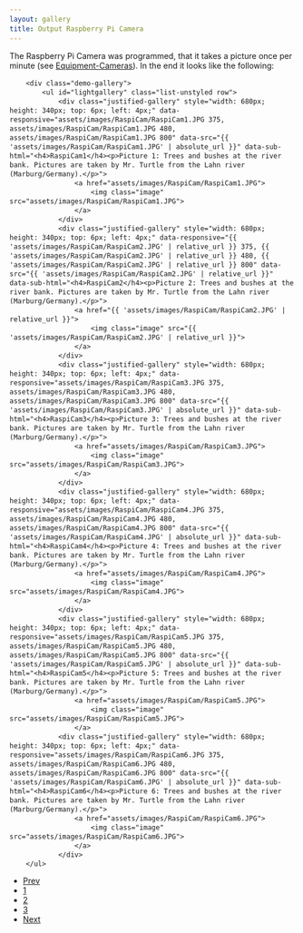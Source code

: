```yaml
---
layout: gallery
title: Output Raspberry Pi Camera
---
```



 <head>
       <style type="text/css">
            .demo-gallery > ul .justified-gallery {
              display: block;
              overflow: hidden;
              position: left;
              float: left;
              margin: 1em 0.5em 1em 1em;
              padding-right: 3em;
              border: solid 1px rgba(210, 215, 217, 0.75);
			  border-top: 0;
			  border-left: 0;
              border-bottom: 0;
            }
            .demo-gallery > ul {
             margin-bottom: 0;
            }
            .demo-gallery > ul > li {
                float: left;
                margin-bottom: 15px;
                margin-right: 20px;
                width: 200px;
            }
            .demo-gallery > ul > li a {
              border: 3px solid #FFF;
              border-radius: 3px;
              display: block;
              overflow: hidden;
              position: relative;
              float: left;
            }
            .demo-gallery > ul > li a > img {
              -webkit-transition: -webkit-transform 0.15s ease 0s;
              -moz-transition: -moz-transform 0.15s ease 0s;
              -o-transition: -o-transform 0.15s ease 0s;
              transition: transform 0.15s ease 0s;
              -webkit-transform: scale3d(1, 1, 1);
              transform: scale3d(1, 1, 1);
              height: 100%;
              width: 100%;
            }
            .demo-gallery > ul > li a:hover > img {
              -webkit-transform: scale3d(1.1, 1.1, 1.1);
              transform: scale3d(1.1, 1.1, 1.1);
            }
            .demo-gallery > ul > li a:hover .demo-gallery-poster > img {
              opacity: 1;
            }
            .demo-gallery > ul > li a .demo-gallery-poster {
              background-color: rgba(0, 0, 0, 0.1);
              bottom: 0;
              left: 0;
              position: absolute;
              right: 0;
              top: 0;
              -webkit-transition: background-color 0.15s ease 0s;
              -o-transition: background-color 0.15s ease 0s;
              transition: background-color 0.15s ease 0s;
            }
            .demo-gallery > ul > li a .demo-gallery-poster > img {
              left: 50%;
              margin-left: -10px;
              margin-top: -10px;
              opacity: 0;
              position: absolute;
              top: 50%;
              -webkit-transition: opacity 0.3s ease 0s;
              -o-transition: opacity 0.3s ease 0s;
              transition: opacity 0.3s ease 0s;
            }
            .demo-gallery > ul > li a:hover .demo-gallery-poster {
              background-color: rgba(0, 0, 0, 0.5);
            }
            .demo-gallery .justified-gallery > a > img {
              -webkit-transition: -webkit-transform 0.15s ease 0s;
              -moz-transition: -moz-transform 0.15s ease 0s;
              -o-transition: -o-transform 0.15s ease 0s;
              transition: transform 0.15s ease 0s;
              -webkit-transform: scale3d(1, 1, 1);
              transform: scale3d(1, 1, 1);
              height: 100%;
              width: 100%;
            }
            .demo-gallery .justified-gallery > a:hover > img {
              -webkit-transform: scale3d(1.1, 1.1, 1.1);
              transform: scale3d(1.1, 1.1, 1.1);
            }
            .demo-gallery .justified-gallery > a:hover .demo-gallery-poster > img {
              opacity: 1;
            }
            .demo-gallery .justified-gallery > a .demo-gallery-poster {
              background-color: rgba(0, 0, 0, 0.1);
              bottom: 0;
              left: 0;
              position: absolute;
              right: 0;
              top: 0;
              -webkit-transition: background-color 0.15s ease 0s;
              -o-transition: background-color 0.15s ease 0s;
              transition: background-color 0.15s ease 0s;
            }
            .demo-gallery .justified-gallery > a .demo-gallery-poster > img {
              left: 50%;
              margin-left: -10px;
              margin-top: -10px;
              opacity: 0;
              position: absolute;
              top: 50%;
              -webkit-transition: opacity 0.3s ease 0s;
              -o-transition: opacity 0.3s ease 0s;
              transition: opacity 0.3s ease 0s;
            }
            .demo-gallery .justified-gallery > a:hover .demo-gallery-poster {
              background-color: rgba(0, 0, 0, 0.5);
            }
            .demo-gallery .video .demo-gallery-poster img {
              height: 48px;
              margin-left: -24px;
              margin-top: -24px;
              opacity: 0.8;
              width: 48px;
            }
            .demo-gallery.dark > ul > li a {
              border: 3px solid #04070a;
            }
            .home .demo-gallery {
              padding-bottom: 80px;
            }
        </style>
<!-- jQuery version must be >= 1.8.0; -->
<script src="https://cdnjs.cloudflare.com/ajax/libs/jquery/3.3.1/jquery.min.js"></script>
</head>

<section>
    
The Raspberry Pi Camera was programmed, that it takes a picture once per minute (see <a href="{{ 'cam_engl.html' | absolute_url }}">Equipment-Cameras</a>). In the end it looks like the following:
    
<!--style="width: 600px; height: 400px; top: 6px; left: 700px; opacity: 1;" -->
<!-- Container for the image gallery -->
        <div class="demo-gallery">
            <ul id="lightgallery" class="list-unstyled row">
                <div class="justified-gallery" style="width: 680px; height: 340px; top: 6px; left: 4px;" data-responsive="assets/images/RaspiCam/RaspiCam1.JPG 375, assets/images/RaspiCam/RaspiCam1.JPG 480, assets/images/RaspiCam/RaspiCam1.JPG 800" data-src="{{ 'assets/images/RaspiCam/RaspiCam1.JPG' | absolute_url }}" data-sub-html="<h4>RaspiCam1</h4><p>Picture 1: Trees and bushes at the river bank. Pictures are taken by Mr. Turtle from the Lahn river (Marburg/Germany).</p>">
                    <a href="assets/images/RaspiCam/RaspiCam1.JPG">
                        <img class="image" src="assets/images/RaspiCam/RaspiCam1.JPG">
                    </a>
                </div>
                <div class="justified-gallery" style="width: 680px; height: 340px; top: 6px; left: 4px;" data-responsive="{{ 'assets/images/RaspiCam/RaspiCam2.JPG' | relative_url }} 375, {{ 'assets/images/RaspiCam/RaspiCam2.JPG' | relative_url }} 480, {{ 'assets/images/RaspiCam/RaspiCam2.JPG' | relative_url }} 800" data-src="{{ 'assets/images/RaspiCam/RaspiCam2.JPG' | relative_url }}" data-sub-html="<h4>RaspiCam2</h4><p>Picture 2: Trees and bushes at the river bank. Pictures are taken by Mr. Turtle from the Lahn river (Marburg/Germany).</p>">
                    <a href="{{ 'assets/images/RaspiCam/RaspiCam2.JPG' | relative_url }}">
                        <img class="image" src="{{ 'assets/images/RaspiCam/RaspiCam2.JPG' | relative_url }}">
                    </a>
                </div>
                <div class="justified-gallery" style="width: 680px; height: 340px; top: 6px; left: 4px;" data-responsive="assets/images/RaspiCam/RaspiCam3.JPG 375, assets/images/RaspiCam/RaspiCam3.JPG 480, assets/images/RaspiCam/RaspiCam3.JPG 800" data-src="{{ 'assets/images/RaspiCam/RaspiCam3.JPG' | absolute_url }}" data-sub-html="<h4>RaspiCam3</h4><p>Picture 3: Trees and bushes at the river bank. Pictures are taken by Mr. Turtle from the Lahn river (Marburg/Germany).</p>">
                    <a href="assets/images/RaspiCam/RaspiCam3.JPG">
                        <img class="image" src="assets/images/RaspiCam/RaspiCam3.JPG">
                    </a>
                </div>
                <div class="justified-gallery" style="width: 680px; height: 340px; top: 6px; left: 4px;" data-responsive="assets/images/RaspiCam/RaspiCam4.JPG 375, assets/images/RaspiCam/RaspiCam4.JPG 480, assets/images/RaspiCam/RaspiCam4.JPG 800" data-src="{{ 'assets/images/RaspiCam/RaspiCam4.JPG' | absolute_url }}" data-sub-html="<h4>RaspiCam4</h4><p>Picture 4: Trees and bushes at the river bank. Pictures are taken by Mr. Turtle from the Lahn river (Marburg/Germany).</p>">
                    <a href="assets/images/RaspiCam/RaspiCam4.JPG">
                        <img class="image" src="assets/images/RaspiCam/RaspiCam4.JPG">
                    </a>
                </div>
                <div class="justified-gallery" style="width: 680px; height: 340px; top: 6px; left: 4px;" data-responsive="assets/images/RaspiCam/RaspiCam5.JPG 375, assets/images/RaspiCam/RaspiCam5.JPG 480, assets/images/RaspiCam/RaspiCam5.JPG 800" data-src="{{ 'assets/images/RaspiCam/RaspiCam5.JPG' | absolute_url }}" data-sub-html="<h4>RaspiCam5</h4><p>Picture 5: Trees and bushes at the river bank. Pictures are taken by Mr. Turtle from the Lahn river (Marburg/Germany).</p>">
                    <a href="assets/images/RaspiCam/RaspiCam5.JPG">
                        <img class="image" src="assets/images/RaspiCam/RaspiCam5.JPG">
                    </a>
                <div class="justified-gallery" style="width: 680px; height: 340px; top: 6px; left: 4px;" data-responsive="assets/images/RaspiCam/RaspiCam6.JPG 375, assets/images/RaspiCam/RaspiCam6.JPG 480, assets/images/RaspiCam/RaspiCam6.JPG 800" data-src="{{ 'assets/images/RaspiCam/RaspiCam6.JPG' | absolute_url }}" data-sub-html="<h4>RaspiCam6</h4><p>Picture 6: Trees and bushes at the river bank. Pictures are taken by Mr. Turtle from the Lahn river (Marburg/Germany).</p>">
                    <a href="assets/images/RaspiCam/RaspiCam6.JPG">
                        <img class="image" src="assets/images/RaspiCam/RaspiCam6.JPG">
                    </a>
                </div>              
        </ul>
</div>

<script type="text/javascript">
$(document).ready(function(){
    $('#lightgallery').lightGallery();
});
</script>
<script src="https://cdnjs.cloudflare.com/ajax/libs/jquery-mousewheel/3.1.13/jquery.mousewheel.min.js"></script>

<script src="https://cdnjs.cloudflare.com/ajax/libs/lightgallery/1.6.11/js/lightgallery-all.min.js"></script>
<script src="https://cdnjs.cloudflare.com/ajax/libs/picturefill/3.0.3/picturefill.min.js"></script>

<!-- lightgallery plugins -->
<script src="https://cdnjs.cloudflare.com/ajax/libs/lg-thumbnail/1.1.0/lg-thumbnail.min.js"></script>
<script src="https://cdnjs.cloudflare.com/ajax/libs/lg-fullscreen/1.0.1/lg-fullscreen.min.js"></script>
<script src="{{ 'assets/js/skel.min.js' | absolute_url }}"></script>
<script src="{{ 'assets/js/util.js' | absolute_url }}"></script>
<!--[if lte IE 8]><script src="{{ 'assets/js/ie/respond.min.js' | absolute_url }}"></script><![endif]-->
<script src="{{ 'assets/js/main.js' | absolute_url }}"></script> 

<section>
    
<ul class="pagination">
        <li><a href="{{ 'Lidar_results.html' | absolute_url }}" class="button">Prev</a></li>
        <li><a href="{{ 'Sonar_results.html | absolute_url }}" class="page active">1</a></li>
        <li><a href="{{ 'Lidar_results.html' | absolute_url }}" class="page active">2</a></li>
        <li><a href="{{ 'Cameras_results.html' | absolute_url }}" class="page active">3</a></li>
        <li><a href="{{ 'Sonar_results.html | absolute_url }}" class="button">Next</a></li>
</ul>